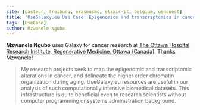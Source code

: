 ```yaml
---
site: [pasteur, freiburg, erasmusmc, elixir-it, belgium, genouest]
title: 'UseGalaxy.eu Use Case: Epigenomics and transcriptomics in cancer'
tags: [UseCase]
author: Mzwanele Ngubo
---
```


__Mzwanele Ngubo__ uses Galaxy for cancer research at [The Ottawa Hospital Research Institute, Regenerative Medicine, Ottawa (Canada)](http://www.ohri.ca/programs/regenerative_medicine/default.asp). Thanks Mzwanele!


> My research projects seek to map the epigenomic and transcriptomic alterations in cancer, and delineate the higher order chromatin organization during aging. UseGalaxy.eu resources are useful in our analysis of such computationally intensive biomedical datasets. This infrastructure is quite beneficial even to research scientists without computer programming or systems administration background.